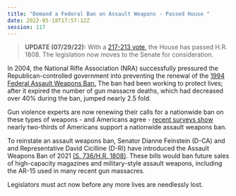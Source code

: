 ```yaml
---
title: "Demand a Federal Ban on Assault Weapons - Passed House "
date: 2022-05-18T17:57:12Z
session: 117
---
```

>**UPDATE (07/29/22):** With a [217-213 vote,](https://clerk.house.gov/evs/2022/roll410.xml) the House has passed H.R. 1808. The legislation now moves to the Senate for consideration. 

In 2004, the National Rifle Association (NRA) successfully pressured the Republican-controlled government into preventing the renewal of the [1994 Federal Assault Weapons Ban.](https://www.politico.com/story/2018/09/13/clinton-signs-assault-weapons-ban-sept-13-1994-813552) The ban had been working to protect lives; after it expired the number of gun massacre deaths, which had decreased over 40% during the ban, jumped nearly 2.5 fold. 

Gun violence experts are now renewing their calls for a nationwide ban on these types of weapons - and Americans agree - [recent surveys show](https://www.businessinsider.com/gun-control-poll-americans-support-assault-weapons-ban-after-florida-shooting-2018-2) nearly two-thirds of Americans support a nationwide assault weapons ban. 

To reinstate an assault weapons ban, Senator Dianne Feinstein (D-CA) and and Representative David Cicilline (D-RI) have introduced the Assault Weapons Ban of 2021 [(S. 736/](https://www.congress.gov/bill/117th-congress/senate-bill/736)[H.R. 1808)](https://www.congress.gov/bill/117th-congress/house-bill/1808/text). These bills would ban future sales of high-capacity magazines and military-style assault weapons, including the AR-15 used in many recent gun massacres. 

Legislators must act now before any more lives are needlessly lost.
